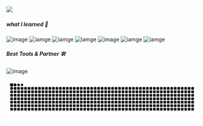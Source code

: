 <!--
**ddamar798/ddamar798** is a ✨ _special_ ✨ repository because its `README.md` (this file) appears on your GitHub profile.

Here are some ideas to get you started:

- 🔭 I’m currently working on ...
- 🌱 I’m currently learning ...
- 👯 I’m looking to collaborate on ...
- 🤔 I’m looking for help with ...
- 💬 Ask me about ...
- 📫 How to reach me: ...
- 😄 Pronouns: ...
- ⚡ Fun fact: ...
-->
<!-- <h1 align="left">Hey 👋 I'M DAMARR</h1> -->

<img src="https://media4.giphy.com/media/v1.Y2lkPTc5MGI3NjExeTJkazR4cTJsc3duNmg5bjE1c3Y0bm9yMHNvN3UxMzEwd3l1NWFvYSZlcD12MV9pbnRlcm5hbF9naWZfYnlfaWQmY3Q9Zw/ckr4W2ppxPBeIF8dx4/giphy.gif" width="630"/>


##### what I learned 📖
![image](https://img.shields.io/badge/HTML5-E34F26?style=for-the-badge&logo=html5&logoColor=white) ![iamge](https://img.shields.io/badge/PHP-777BB4?style=for-the-badge&logo=php&logoColor=white) ![iamge](https://img.shields.io/badge/Python-FFD43B?style=for-the-badge&logo=python&logoColor=blue) ![iamge](https://img.shields.io/badge/Go-00ADD8?style=for-the-badge&logo=go&logoColor=white) ![image](https://img.shields.io/badge/MongoDB-4EA94B?style=for-the-badge&logo=mongodb&logoColor=white) ![iamge](https://img.shields.io/badge/Pandas-2C2D72?style=for-the-badge&logo=pandas&logoColor=white) ![iamge](https://img.shields.io/badge/Numpy-777BB4?style=for-the-badge&logo=numpy&logoColor=white)

##### Best Tools & Partner 🛠
![image](https://img.shields.io/badge/ChatGPT-74aa9c?style=for-the-badge&logo=openai&logoColor=white)

<img src="https://raw.githubusercontent.com/ddamar798/ddamar798/output/snake.svg" alt="Snake animation" />

###